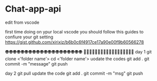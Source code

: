 # Chat-app-api
edit from vscode 



first time doing on ypur local vscode
you should follow this guides to confiure your git setting 
https://gist.github.com/xirixiz/b6b0c6f4917ce17a90e00f9b60566278


👽👽👽👽👽👽👽👽👽👽👽👽👽👽👽👽👽👽👽👽
🥵🥵🥵🥵🥵🥵🥵🥵🥵🥵🥵🥵🥵🥵🥵🥵🥵🥵
day 1
git clone <git ssh url> <'folder name'>
cd <'folder name'>
uodate the codes
git add .
git commit -m "message"
git push



day 2
git pull
update the code
git add .
git commit -m "msg"
git push

